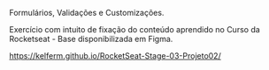 
Formulários, Validações e Customizações.

Exercício com intuito de fixação do conteúdo aprendido no Curso da Rocketseat - Base disponibilizada em Figma.

https://kelferm.github.io/RocketSeat-Stage-03-Projeto02/
